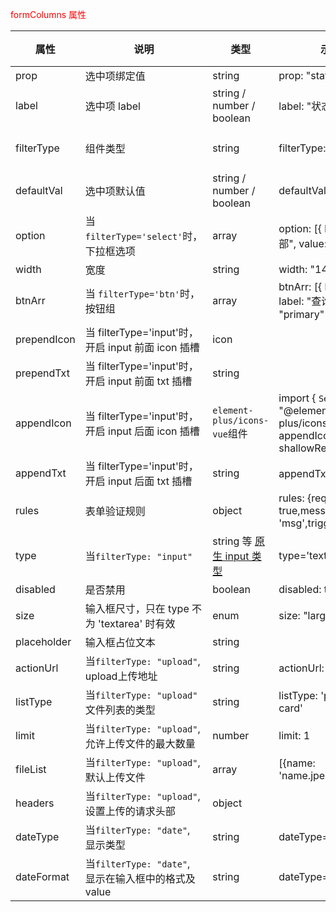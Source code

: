 
<span style="color:red;">formColumns 属性</span>

| 属性 | 说明 | 类型 | 示例 | Default | 备注 |
|--------|------|------|------|------|------|
| prop | 选中项绑定值 | string |prop: "state"
| label | 选中项 label | string / number / boolean |label: "状态", |
| filterType | 组件类型 | string | filterType: "select"| 当前组件有`input` `date` `select` `btn` |
| defaultVal | 选中项默认值 | string / number / boolean |defaultVal: 0
| option | 当 `filterType='select'`时，下拉框选项 | array |option: [{ label: "全部", value: 0 }]
| width | 宽度 | string |width: "140"
| btnArr | 当 `filterType='btn'`时， 按钮组 | array | btnArr: [{ btnId: 0, label: "查询", color: "primary" }]
| prependIcon | 当 filterType='input'时，开启 input 前面 icon 插槽 | icon |
| prependTxt | 当 filterType='input'时，开启 input 前面 txt 插槽 | string |
| appendIcon | 当 filterType='input'时，开启 input 后面 icon 插槽 | `element-plus/icons-vue`组件 | import { `Search` } from "@element-plus/icons-vue"; appendIcon: shallowRef(`Search`)
| appendTxt | 当 filterType='input'时，开启 input 后面 txt 插槽 | string | appendTxt: '查询'
| rules | 表单验证规则 | object | rules: {required: true,message: 'msg',trigger: 'blur'}
| type | 当`filterType: "input"` | string 等 <a href="https://developer.mozilla.org/en-US/docs/Web/HTML/Element/input#Form_%3Cinput%3E_types">原生 input 类型</a> | type='textarea'
| disabled | 是否禁用 | boolean | disabled: true
| size | 输入框尺寸，只在 type 不为 'textarea' 时有效 | enum | size: "large"
| placeholder | 输入框占位文本 | string |
| actionUrl | 当`filterType: "upload"`, upload上传地址 | string | actionUrl: 'actionUrl'
| listType | 当`filterType: "upload"` 文件列表的类型 | string | listType: 'picture-card' | listType: 'text'
| limit | 当`filterType: "upload"`, 允许上传文件的最大数量 | number | limit: 1 | 1
| fileList | 当`filterType: "upload"`, 默认上传文件 | array | [{name: 'name.jpeg',url: 'url'}]
| headers | 当`filterType: "upload"`, 设置上传的请求头部 | object |
| dateType | 当`filterType: "date"`, 显示类型 | string  | dateType='daterange'| datetimerange |
| dateFormat | 当`filterType: "date"`, 显示在输入框中的格式及value | string  | dateType='daterange'| datetimerange |
